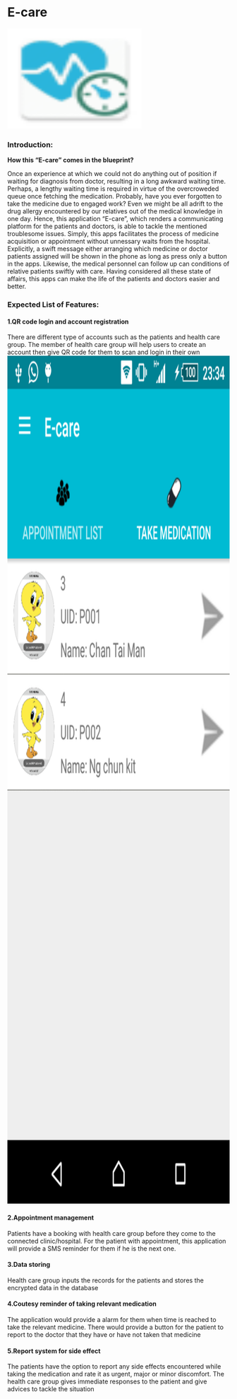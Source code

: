 <h1>E-care</h1><img src="https://github.com/ysoseerius/e_care_new/blob/master/ic_launcher.png" alt="Mountain View" style="width:304px;height:228px;">
<h3>Introduction:</h3>

<b>How this “E-care” comes in the blueprint?</b>

Once an experience at which we could not do anything out of position if waiting for diagnosis from doctor, resulting in a long awkward waiting time. Perhaps, a lengthy waiting time is required in virtue of the overcroweded queue once fetching the medication. Probably, have you ever forgotten to take the medicine due to engaged work? Even we might be all adrift to the drug allergy encountered by our relatives out of the medical knowledge in one day.
Hence, this application “E-care”, which renders a communicating platform for the patients and doctors, is able to tackle the mentioned troublesome issues. Simply, this apps facilitates the process of medicine acquisition or appointment without unnessary waits from the hospital. Explicitly, a swift message either arranging which medicine or doctor patients assigned will be shown in the phone as long as press only a button in the apps. Likewise, the medical personnel can follow up can conditions of relative patients swiftly with care. 
Having considered all these state of affairs, this apps can make the life of the patients and doctors easier and better.

<h3>Expected List of Features:</h3>

<h4>1.QR code login and  account registration</h4>
There are different type of accounts such as the patients and health care group. The member of health care group will help users to create an account then give QR code for them to scan and login in their own 
<img src="https://github.com/ysoseerius/e_care_new/blob/master/screenshot/Screenshot_2016-01-18-23-34-23.png" alt="Login" height="1920" width="1080">
<h4>2.Appointment management </h4>
Patients have a booking with health care group before they come to the connected clinic/hospital. For the patient with appointment, this application will provide a SMS reminder for them if he is the next one.

<h4>3.Data storing</h4>
Health care group inputs the records for the patients and stores the encrypted data in the database
	
<h4>4.Coutesy reminder of taking relevant medication</h4>
The application would provide a alarm for them when time is reached to take the relevant medicine. There would provide a button for the patient to report to the doctor that they have or have not taken that medicine

<h4>5.Report system for side effect</h4>
The patients have the option to report any side effects encountered while taking the medication and rate it as urgent, major or minor discomfort. The health care group gives immediate responses to the patient and give advices to tackle the situation
